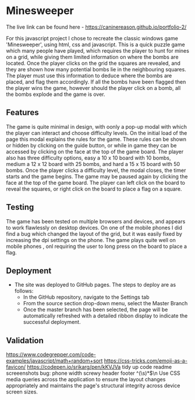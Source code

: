 # Minesweeper

The live link can be found here - https://caninereason.github.io/portfolio-2/

For this javascript project I chose to recreate the classic windows game 'Minesweeper', using html, css and javascript. This is a quick puzzle game which many people have played, which requires the player to hunt for mines on a grid, while giving them limited information on where the bombs are located. Once the player clicks on the grid the squares are revealed, and they are shown how many potential bombs lie in the neighbouring squares. The player must use this information to deduce where the bombs are placed, and flag them accordingly. If all the bombs have been flagged then the player wins the game, however should the player click on a bomb, all the bombs explode and the game is over.

## Features
The game is quite minimal in design, with oonly a pop-up modal with which the player can interact and choose difficulty levels. On the initial load of the page this modal explains the rules for the game. These rules can be shown or hidden by clicking on the guide button, or while in game they can be accessed by clicking on the face at the top of the game board. The player also has three difficulty options, easy a 10 x 10 board with 10 bombs, medium a 12 x 12 board with 25 bombs, and hard a 15 x 15 board with 50 bombs. Once the player clicks a difficulty level, the modal closes, the timer starts and the game begins. The game may be paused again by clicking the face at the top of the game board. The player can left click on the board to reveal the squares, or right click on the board to place a flag on a square.

## Testing
The game has been tested on multiple browsers and devices, and appears to work flawlessly on desktop devices. On one of the mobile phones I did find a bug which changed the layout of the grid, but it was easily fixed by increasing the dpi settings on the phone. The game plays quite well on  mobile phones , onl requiring the user to long press on the board to place a flag.

## Deployment

- The site was deployed to GitHub pages. The steps to deploy are as follows: 
  - In the GitHub repository, navigate to the Settings tab 
  - From the source section drop-down menu, select the Master Branch
  - Once the master branch has been selected, the page will be automatically refreshed with a detailed ribbon display to indicate the successful deployment. 


## Validation























https://www.codegrepper.com/code-examples/javascript/math+random+sort
https://css-tricks.com/emoji-as-a-favicon/
https://codepen.io/srikarg/pen/kKVJVa
tidy up code
readme
screeenshots
bug: phone width screwy
header footer 
^(\s)*$\n
Use CSS media queries across the application to ensure the layout changes appropriately and maintains the page's structural integrity across device screen sizes. 